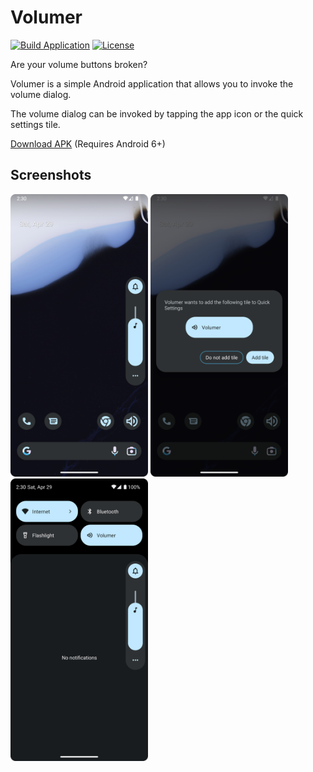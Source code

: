 # Volumer

[![Build Application](https://github.com/matth3wdsouza/Volumer/actions/workflows/build.yml/badge.svg)](https://github.com/matth3wdsouza/Volumer/actions/workflows/build.yml) [![License](https://img.shields.io/github/license/matth3wdsouza/Volumer?color=orange)](LICENSE)

Are your volume buttons broken?

Volumer is a simple Android application that allows you to invoke the volume dialog.

The volume dialog can be invoked by tapping the app icon or the quick settings tile.

[Download APK](https://github.com/matth3wdsouza/Volumer/releases/latest/) (Requires Android 6+)

## Screenshots

<img src="images/screenshots/1.png" alt="Screenshot 1" width=220px> <img src="images/screenshots/2.png" alt="Screenshot 2" width=220px> <img src="images/screenshots/3.png" alt="Screenshot 3" width=220px>
